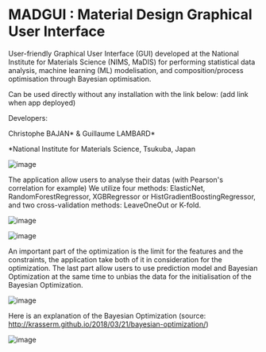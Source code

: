 # MADGUI : Material Design Graphical User Interface
User-friendly Graphical User Interface (GUI) developed at the National Institute for Materials Science (NIMS, MaDIS) for performing statistical data analysis, machine learning (ML) modelisation, and composition/process optimisation through Bayesian optimisation.

Can be used directly without any installation with the link below:
(add link when app deployed)

Developers:

Christophe BAJAN* & Guillaume LAMBARD*

*National Institute for Materials Science, Tsukuba, Japan

![image](https://user-images.githubusercontent.com/108456770/223058155-fe3cee0a-035a-46b3-94b5-7d45557d46d1.png)

The application allow users to analyse their datas (with Pearson's correlation for example)
We utilize four methods: ElasticNet, RandomForestRegressor, XGBRegressor or HistGradientBoostingRegressor, and two cross-validation methods: LeaveOneOut or K-fold.

![image](https://user-images.githubusercontent.com/108456770/223050037-8596b6bb-5d73-4d86-bed0-88a3eef6fbc7.png)

![image](https://user-images.githubusercontent.com/108456770/223052582-a2dc7cf4-a7f4-4123-9645-4eda6b172718.png)

An important part of the optimization is the limit for the features and the constraints, the application take both of it in consideration for the optimization.
The last part allow users to use prediction model and Bayesian Optimization at the same time to unbias the data for the initialisation of the Bayesian Optimization.

![image](https://user-images.githubusercontent.com/108456770/223050417-fe3c8d5b-636d-4176-bedd-ede96b9ff371.png)

Here is an explanation of the Bayesian Optimization (source: http://krasserm.github.io/2018/03/21/bayesian-optimization/)

![image](https://user-images.githubusercontent.com/108456770/215394614-fa624138-568c-4951-b6e7-a4e9c3e005e0.png)

